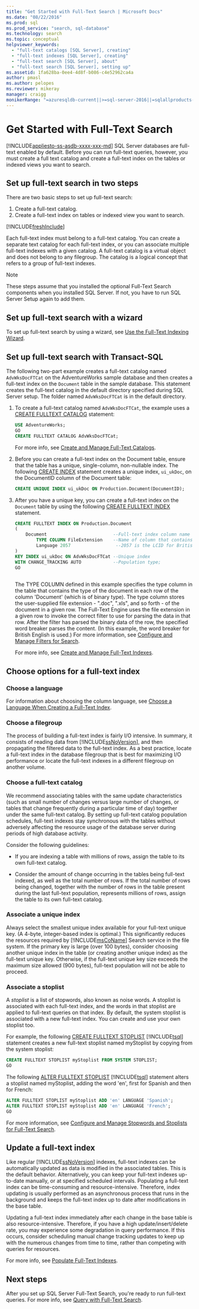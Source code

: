 ```yaml
---
title: "Get Started with Full-Text Search | Microsoft Docs"
ms.date: "08/22/2016"
ms.prod: sql
ms.prod_service: "search, sql-database"
ms.technology: search
ms.topic: conceptual
helpviewer_keywords: 
  - "full-text catalogs [SQL Server], creating"
  - "full-text indexes [SQL Server], creating"
  - "full-text search [SQL Server], about"
  - "full-text search [SQL Server], setting up"
ms.assetid: 1fa628ba-0ee4-4d8f-b086-c4e52962ca4a
author: pmasl
ms.author: pelopes
ms.reviewer: mikeray
manager: craigg
monikerRange: "=azuresqldb-current||>=sql-server-2016||=sqlallproducts-allversions||>=sql-server-linux-2017||=azuresqldb-mi-current"
---
```

# Get Started with Full-Text Search
[!INCLUDE[appliesto-ss-asdb-xxxx-xxx-md](../../includes/appliesto-ss-asdb-xxxx-xxx-md.md)]
SQL Server databases are full-text enabled by default. Before you can run full-text queries, however, you must create a full text catalog and create a full-text index on the tables or indexed views you want to search.

## Set up full-text search in two steps
There are two basic steps to set up full-text search:  
1.  Create a full-text catalog.  
2.  Create a full-text index on tables or indexed view you want to search. 

[!INCLUDE[freshInclude](../../includes/paragraph-content/fresh-note-steps-feedback.md)]

Each full-text index must belong to a full-text catalog. You can create a separate text catalog for each full-text index, or you can associate multiple full-text indexes with a given catalog. A full-text catalog is a virtual object and does not belong to any filegroup. The catalog is a logical concept that refers to a group of full-text indexes.

> [!NOTE]
> These steps assume that you installed the optional Full-Text Search components when you installed SQL Server. If not, you have to run SQL Server Setup again to add them.  

## Set up full-text search with a wizard 
 
To set up full-text search by using a wizard, see [Use the Full-Text Indexing Wizard](../../relational-databases/search/use-the-full-text-indexing-wizard.md).

## Set up full-text search with Transact-SQL 
 The following two-part example creates a full-text catalog named `AdvWksDocFTCat` on the AdventureWorks sample database and then creates a full-text index on the `Document` table in the sample database. This statement creates the full-text catalog in the default directory specified during SQL Server setup. The folder named `AdvWksDocFTCat` is in the default directory.  
  
1.  To create a full-text catalog named `AdvWksDocFTCat`, the example uses a [CREATE FULLTEXT CATALOG](../../t-sql/statements/create-fulltext-catalog-transact-sql.md) statement:  
  
    ```sql
    USE AdventureWorks;  
    GO  
    CREATE FULLTEXT CATALOG AdvWksDocFTCat;  
    ```  
    For more info, see [Create and Manage Full-Text Catalogs](../../relational-databases/search/create-and-manage-full-text-catalogs.md).
 
2.  Before you can create a full-text index on the Document table, ensure that the table has a unique, single-column, non-nullable index. The following [CREATE INDEX](../../t-sql/statements/create-index-transact-sql.md) statement creates a unique index, `ui_ukDoc`, on the DocumentID column of the Document table:  
  
    ```sql 
    CREATE UNIQUE INDEX ui_ukDoc ON Production.Document(DocumentID);  
    ```  

3.  After you have a unique key, you can create a full-text index on the `Document` table by using the following [CREATE FULLTEXT INDEX](../../t-sql/statements/create-fulltext-index-transact-sql.md) statement.  
  
    ```sql  
    CREATE FULLTEXT INDEX ON Production.Document  
    (  
        Document                         --Full-text index column name   
            TYPE COLUMN FileExtension    --Name of column that contains file type information  
            Language 2057                 --2057 is the LCID for British English  
    )  
    KEY INDEX ui_ukDoc ON AdvWksDocFTCat --Unique index  
    WITH CHANGE_TRACKING AUTO            --Population type;  
    GO  
  
    ```  
  
     The TYPE COLUMN defined in this example specifies the type column in the table that contains the type of the document in each row of the column 'Document' (which is of binary type). The type column stores the user-supplied file extension - ".doc", ".xls", and so forth - of the document in a given row. The Full-Text Engine uses the file extension in a given row to invoke the correct filter to use for parsing the data in that row. After the filter has parsed the binary data of the row, the specified word breaker parses the content. (In this example, the word breaker for British English is used.) For more information, see [Configure and Manage Filters for Search](../../relational-databases/search/configure-and-manage-filters-for-search.md).  

    For more info, see [Create and Manage Full-Text Indexes](../../relational-databases/search/create-and-manage-full-text-indexes.md).

##  <a name="options"></a> Choose options for a full-text index 
  
### Choose a language  
 For information about choosing the column language, see [Choose a Language When Creating a Full-Text Index](../../relational-databases/search/choose-a-language-when-creating-a-full-text-index.md).  
  
### Choose a filegroup  
 The process of building a full-text index is fairly I/O intensive. In summary, it consists of reading data from [!INCLUDE[ssNoVersion](../../includes/ssnoversion-md.md)], and then propagating the filtered data to the full-text index. As a best practice, locate a full-text index in the database filegroup that is best for maximizing I/O performance or locate the full-text indexes in a different filegroup on another volume.
  
### Choose a full-text catalog   
 
 We recommend associating tables with the same update characteristics (such as small number of changes versus large number of changes, or tables that change frequently during a particular time of day) together under the same full-text catalog. By setting up full-text catalog population schedules, full-text indexes stay synchronous with the tables without adversely affecting the resource usage of the database server during periods of high database activity.  
  
 Consider the following guidelines:  
  
-   If you are indexing a table with millions of rows, assign the table to its own full-text catalog.  
  
-   Consider the amount of change occurring in the tables being full-text indexed, as well as the total number of rows. If the total number of rows being changed, together with the number of rows in the table present during the last full-text population, represents millions of rows, assign the table to its own full-text catalog.  

### Associate a unique index
Always select the smallest unique index available for your full-text unique key. (A 4-byte, integer-based index is optimal.) This significantly reduces the resources required by [!INCLUDE[msCoName](../../includes/msconame-md.md)] Search service in the file system. If the primary key is large (over 100 bytes), consider choosing another unique index in the table (or creating another unique index) as the full-text unique key. Otherwise, if the full-text unique key size exceeds the maximum size allowed (900 bytes), full-text population will not be able to proceed.  
 
### Associate a stoplist   
  A *stoplist* is a list of stopwords, also known as noise words. A stoplist is associated with each full-text index, and the words in that stoplist are applied to full-text queries on that index. By default, the system stoplist is associated with a new full-text index. You can create and use your own stoplist too.   
  
 For example, the following [CREATE FULLTEXT STOPLIST](../../t-sql/statements/create-fulltext-stoplist-transact-sql.md) [!INCLUDE[tsql](../../includes/tsql-md.md)] statement creates a new full-text stoplist named myStoplist by copying from the system stoplist:  
  
```sql  
CREATE FULLTEXT STOPLIST myStoplist FROM SYSTEM STOPLIST;  
GO  
```  
  
 The following [ALTER FULLTEXT STOPLIST](../../t-sql/statements/alter-fulltext-stoplist-transact-sql.md) [!INCLUDE[tsql](../../includes/tsql-md.md)] statement alters a stoplist named myStoplist, adding the word 'en', first for Spanish and then for French:  
  
```sql  
ALTER FULLTEXT STOPLIST myStoplist ADD 'en' LANGUAGE 'Spanish';  
ALTER FULLTEXT STOPLIST myStoplist ADD 'en' LANGUAGE 'French';  
GO  
```  
For more information, see [Configure and Manage Stopwords and Stoplists for Full-Text Search](../../relational-databases/search/configure-and-manage-stopwords-and-stoplists-for-full-text-search.md).

## Update a full-text index  
 Like regular [!INCLUDE[ssNoVersion](../../includes/ssnoversion-md.md)] indexes, full-text indexes can be automatically updated as data is modified in the associated tables. This is the default behavior. Alternatively, you can keep your full-text indexes up-to-date manually, or at specified scheduled intervals. Populating a full-text index can be time-consuming and resource-intensive. Therefore, index updating is usually performed as an asynchronous process that runs in the background and keeps the full-text index up to date after modifications in the base table. 
 
Updating a full-text index immediately after each change in the base table is also resource-intensive. Therefore, if you have a high update/insert/delete rate, you may experience some degradation in query performance. If this occurs, consider scheduling manual change tracking updates to keep up with the numerous changes from time to time, rather than competing with queries for resources.  
  
For more info, see [Populate Full-Text Indexes](../../relational-databases/search/populate-full-text-indexes.md). 

## Next steps
After you set up SQL Server Full-Text Search, you're ready to run full-text queries. For more info, see [Query with Full-Text Search](../../relational-databases/search/query-with-full-text-search.md).
